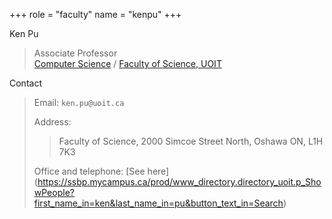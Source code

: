 +++
role = "faculty"
name = "kenpu"
+++

Ken Pu

> Associate Professor <br>
> [Computer Science](http://www.science.uoit.ca/undergraduate/programs-and-information-for-prospective-students/computing-science/) /
> [Faculty of Science, UOIT](http://science.uoit.ca)

Contact

> Email: `ken.pu@uoit.ca`
>
> Address:
>
> > Faculty of Science, 2000 Simcoe Street North, Oshawa ON, L1H 7K3
>
> Office and telephone: 
> [See here]
> (https://ssbp.mycampus.ca/prod/www_directory.directory_uoit.p_ShowPeople?first_name_in=ken&last_name_in=pu&button_text_in=Search)
